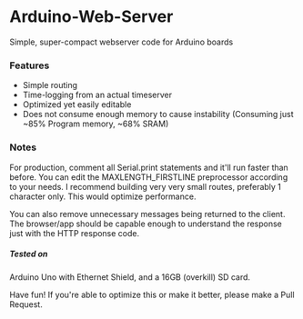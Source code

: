 # Arduino-Web-Server
Simple, super-compact webserver code for Arduino boards

### Features
- Simple routing
- Time-logging from an actual timeserver
- Optimized yet easily editable
- Does not consume enough memory to cause instability (Consuming just ~85% Program memory, ~68% SRAM)

### Notes
For production, comment all Serial.print statements and it'll run faster than before.
You can edit the MAXLENGTH_FIRSTLINE preprocessor according to your needs. I recommend building very very small routes, preferably 1 character only. This would optimize performance.

You can also remove unnecessary messages being returned to the client. The browser/app should be capable enough to understand the response just with the HTTP response code.

##### Tested on
Arduino Uno with Ethernet Shield, and a 16GB (overkill) SD card.


Have fun! If you're able to optimize this or make it better, please make a Pull Request.

